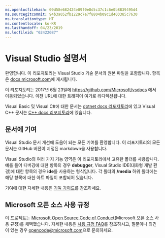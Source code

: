 ```yaml
---
ms.openlocfilehash: 09d58e682424e09f0e8d5c37c1c6e0b8839495d4
ms.sourcegitcommit: 94b3a052fb1229c7e7f8804b09c1d403385c7630
ms.translationtype: HT
ms.contentlocale: ko-KR
ms.lasthandoff: 04/23/2019
ms.locfileid: "62422087"
---
```

# <a name="visual-studio-documentation"></a>Visual Studio 설명서

환영합니다. 이 리포지토리는 Visual Studio 기술 문서의 원본 파일을 포함합니다. 항목은 [docs.microsoft.com](https://docs.microsoft.com/visualstudio)에 게시됩니다.

이 리포지토리는 2017년 6월 23일에 https://github.com/Microsoft/vsdocs 에서 이동되었습니다. 이전 URL에 대한 트래픽이 여기로 리디렉션됩니다.

Visual Basic 및 Visual C#에 대한 문서는 [dotnet docs 리포지토리](https://github.com/dotnet/docs/tree/master/docs)에 있고 Visual C++ 문서는 [C++ docs 리포지토리](http://github.com/MicrosoftDocs/cpp-docs)에 있습니다.

## <a name="contribute-to-the-documentation"></a>문서에 기여

Visual Studio 문서 개선에 도움이 되는 모든 기여를 환영합니다. 이 리포지토리의 모든 문서는 GitHub 버전이 지정된 markdown을 사용합니다.

Visual Studio의 여러 가지 기능 영역은 이 리포지토리에서 고유한 폴더를 사용합니다. 예를 들어 디버깅에 대한 항목의 경우 **debugger**, Visual Studio IDE(대화형 개발 환경)에 대한 항목의 경우 **ide**를 사용하는 형식입니다. 각 폴더의 **/media** 하위 폴더에는 해당 항목에 대한 아트 파일이 포함되어 있습니다.

기여에 대한 자세한 내용은 [기여 가이드](CONTRIBUTING.md)를 참조하세요.

## <a name="microsoft-open-source-code-of-conduct"></a>Microsoft 오픈 소스 사용 규정

이 프로젝트는 [Microsoft Open Source Code of Conduct](https://opensource.microsoft.com/codeofconduct/)(Microsoft 오픈 소스 사용 규정)를 채택했습니다. 자세한 내용은 [사용 규정 FAQ](https://opensource.microsoft.com/codeofconduct/faq/)를 참조하시고, 질문이나 의견이 있는 경우 [opencode@microsoft.com](mailto:opencode@microsoft.com)으로 문의하세요.
